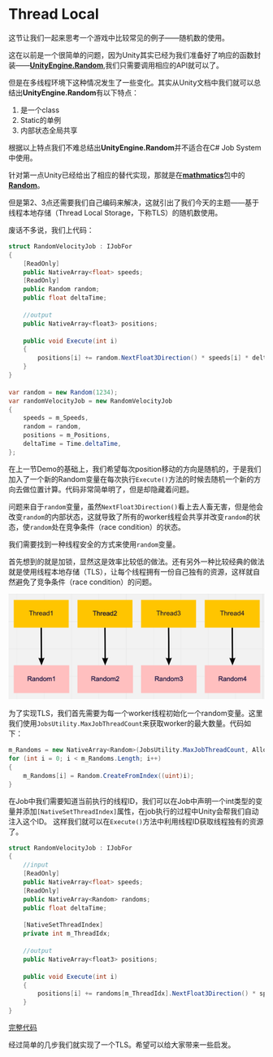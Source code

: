 # Thread Local

这节让我们一起来思考一个游戏中比较常见的例子——随机数的使用。

这在以前是一个很简单的问题，因为Unity其实已经为我们准备好了响应的函数封装——[**UnityEngine.Random**](https://docs.unity3d.com/ScriptReference/Random.html),我们只需要调用相应的API就可以了。

但是在多线程环境下这种情况发生了一些变化。其实从Unity文档中我们就可以总结出**UnityEngine.Random**有以下特点：

1. 是一个class
2. Static的单例
3. 内部状态全局共享

根据以上特点我们不难总结出**UnityEngine.Random**并不适合在C# Job System中使用。

针对第一点Unity已经给出了相应的替代实现，那就是在[**mathmatics**](https://docs.unity3d.com/Packages/com.unity.mathematics@1.2/manual/index.html)包中的[**Random**](https://docs.unity3d.com/Packages/com.unity.mathematics@1.2/api/Unity.Mathematics.Random.html)。

但是第2、3点还需要我们自己编码来解决，这就引出了我们今天的主题——基于线程本地存储（Thread Local Storage，下称TLS）的随机数使用。

废话不多说，我们上代码：

```C#
struct RandomVelocityJob : IJobFor
{
    [ReadOnly]
    public NativeArray<float> speeds;
    [ReadOnly] 
    public Random random;
    public float deltaTime;

    //output
    public NativeArray<float3> positions;

    public void Execute(int i)
    {
        positions[i] += random.NextFloat3Direction() * speeds[i] * deltaTime;
    }
}

var random = new Random(1234);
var randomVelocityJob = new RandomVelocityJob
{
    speeds = m_Speeds,
    random = random,
    positions = m_Positions,
    deltaTime = Time.deltaTime,
};
```

在上一节Demo的基础上，我们希望每次position移动的方向是随机的，于是我们加入了一个新的Random变量在每次执行`Execute()`方法的时候去随机一个新的方向去做位置计算。代码非常简单明了，但是却隐藏着问题。

问题来自于`random`变量，虽然`NextFloat3Direction()`看上去人畜无害，但是他会改变`random`的内部状态，这就导致了所有的worker线程会共享并改变`random`的状态，使`random`处在竞争条件（race condition）的状态。

我们需要找到一种线程安全的方式来使用`random`变量。

首先想到的就是加锁，显然这是效率比较低的做法。还有另外一种比较经典的做法就是使用线程本地存储（TLS），让每个线程拥有一份自己独有的资源，这样就自然避免了竞争条件（race condition）的问题。

![Thread-local random](imgs/IJobForAdvanced-ThreadLocal/thread-local-random.png)

为了实现TLS，我们首先需要为每一个worker线程初始化一个random变量。这里我们使用`JobsUtility.MaxJobThreadCount`来获取worker的最大数量。代码如下：

```C#
m_Randoms = new NativeArray<Random>(JobsUtility.MaxJobThreadCount, Allocator.Persistent);
for (int i = 0; i < m_Randoms.Length; i++)
{
    m_Randoms[i] = Random.CreateFromIndex((uint)i);
}
```

在Job中我们需要知道当前执行的线程ID，我们可以在Job中声明一个int类型的变量并添加`[NativeSetThreadIndex]`属性，在job执行的过程中Unity会帮我们自动注入这个ID。
这样我们就可以在`Execute()`方法中利用线程ID获取线程独有的资源了。

```C#
struct RandomVelocityJob : IJobFor
{
    //input
    [ReadOnly]
    public NativeArray<float> speeds;
    [ReadOnly] 
    public NativeArray<Random> randoms;
    public float deltaTime;
    
    [NativeSetThreadIndex]
    private int m_ThreadIdx;

    //output
    public NativeArray<float3> positions;

    public void Execute(int i)
    {
        positions[i] += randoms[m_ThreadIdx].NextFloat3Direction() * speeds[i] * deltaTime;
    }
}
```

[完整代码](https://github.com/vinsli/C-Sharp-Job-System-Essential/blob/main/JobSystemDemos/Assets/JobSystem/IJobFor%20Advanced-ThreadLocal/ThreadLocalVelocity.cs)

经过简单的几步我们就实现了一个TLS。希望可以给大家带来一些启发。

